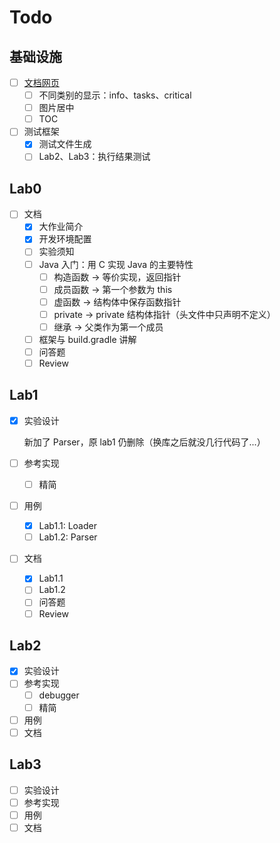 # Todo

## 基础设施

- [ ] [文档网页](https://amnore.github.io/VJVM)
  - [ ] 不同类别的显示：info、tasks、critical
  - [ ] 图片居中
  - [ ] TOC
- [ ] 测试框架
  - [x] 测试文件生成
  - [ ] Lab2、Lab3：执行结果测试

## Lab0

- [ ] 文档
  - [x] 大作业简介
  - [x] 开发环境配置
  - [ ] 实验须知
  - [ ] Java 入门：用 C 实现 Java 的主要特性
    - [ ] 构造函数 -> 等价实现，返回指针
    - [ ] 成员函数 -> 第一个参数为 this
    - [ ] 虚函数 -> 结构体中保存函数指针
    - [ ] private -> private 结构体指针（头文件中只声明不定义）
    - [ ] 继承 -> 父类作为第一个成员
  - [ ] 框架与 build.gradle 讲解
  - [ ] 问答题
  - [ ] Review

## Lab1

- [x] 实验设计

  新加了 Parser，原 lab1 仍删除（换库之后就没几行代码了...）

- [ ] 参考实现
  - [ ] 精简
- [ ] 用例
  - [x] Lab1.1: Loader
  - [ ] Lab1.2: Parser
- [ ] 文档
  - [x] Lab1.1
  - [ ] Lab1.2
  - [ ] 问答题
  - [ ] Review

## Lab2

- [x] 实验设计
- [ ] 参考实现
  - [ ] debugger
  - [ ] 精简
- [ ] 用例
- [ ] 文档

## Lab3

- [ ] 实验设计
- [ ] 参考实现
- [ ] 用例
- [ ] 文档
